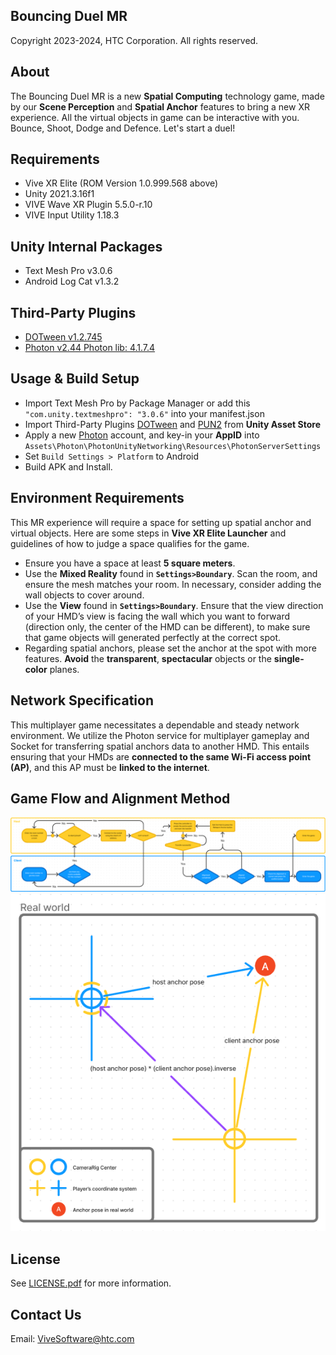 ## Bouncing Duel MR
Copyright 2023-2024, HTC Corporation. All rights reserved.

## About
The Bouncing Duel MR is a new **Spatial Computing** technology game, 
made by our **Scene Perception** and **Spatial Anchor** features to bring a new XR experience.
All the virtual objects in game can be interactive with you. 
Bounce, Shoot, Dodge and Defence. Let's start a duel!

## Requirements
 - Vive XR Elite (ROM Version 1.0.999.568 above)
 - Unity 2021.3.16f1
 - VIVE Wave XR Plugin 5.5.0-r.10
 - VIVE Input Utility 1.18.3

## Unity Internal Packages
 - Text Mesh Pro v3.0.6
 - Android Log Cat v1.3.2

## Third-Party Plugins
 - [DOTween v1.2.745](https://assetstore.unity.com/packages/tools/animation/dotween-hotween-v2-27676)
 - [Photon v2.44 Photon lib: 4.1.7.4](https://assetstore.unity.com/packages/tools/network/pun-2-free-119922)

## Usage & Build Setup
- Import Text Mesh Pro by Package Manager or add this `"com.unity.textmeshpro": "3.0.6"` into your manifest.json
- Import Third-Party Plugins [DOTween](https://assetstore.unity.com/packages/tools/animation/dotween-hotween-v2-27676) and [PUN2](https://assetstore.unity.com/packages/tools/network/pun-2-free-119922) from **Unity Asset Store**
- Apply a new [Photon](https://id.photonengine.com/zh-tw/account/signup?tabindex=5) account, and key-in your **AppID** into `Assets\Photon\PhotonUnityNetworking\Resources\PhotonServerSettings`
-   Set `Build Settings > Platform` to Android
-   Build APK and Install.

## Environment Requirements
This MR experience will require a space for setting up spatial anchor and virtual objects. Here are some steps in **Vive XR Elite Launcher** and guidelines of how to judge a space qualifies for the game.
-   Ensure you have a space at least **5 square meters**.
-   Use the **Mixed Reality** found in **`Settings>Boundary`**. Scan the room, and ensure the mesh matches your room. In necessary, consider adding the wall objects to cover around.
-   Use the **View** found in **`Settings>Boundary`**. Ensure that the view direction of your HMD’s view is facing the wall which you want to forward (direction only, the center of the HMD can be different), to make sure that game objects will generated perfectly at the correct spot.
-   Regarding spatial anchors, please set the anchor at the spot with more features. **Avoid** the **transparent**, **spectacular** objects or the **single-color** planes.

## Network Specification
This multiplayer game necessitates a dependable and steady network environment. We utilize the Photon service for multiplayer gameplay and Socket for transferring spatial anchors data to another HMD. This entails ensuring that your HMDs are **connected to the same Wi-Fi access point (AP)**, and this AP must be **linked to the internet**.

## Game Flow and Alignment Method

![Game Flow](./images/Flow.png)
![Alignment Method](./images/Alignment.png)

## License
See [LICENSE.pdf](license.pdf) for more information.

## Contact Us
Email:  [ViveSoftware@htc.com](mailto:ViveSoftware@htc.com)
